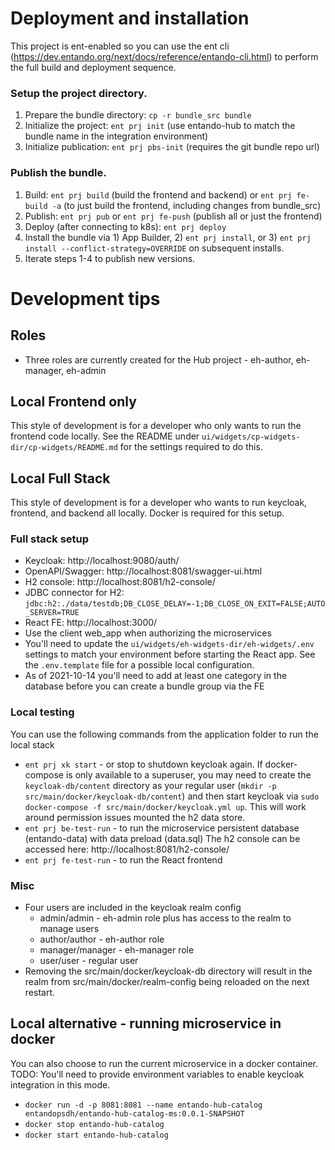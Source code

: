 # Deployment and installation
This project is ent-enabled so you can use the ent cli (https://dev.entando.org/next/docs/reference/entando-cli.html) to perform the full build and deployment sequence.

### Setup the project directory.
1. Prepare the bundle directory: `cp -r bundle_src bundle`
2. Initialize the project: `ent prj init` (use entando-hub to match the bundle name in the integration environment)
3. Initialize publication: `ent prj pbs-init` (requires the git bundle repo url)

### Publish the bundle.
1. Build: `ent prj build` (build the frontend and backend) or `ent prj fe-build -a` (to just build the frontend, including changes from bundle_src)
2. Publish: `ent prj pub` or `ent prj fe-push` (publish all or just the frontend)
3. Deploy (after connecting to k8s): `ent prj deploy`
4. Install the bundle via 1) App Builder, 2) `ent prj install`, or 3) `ent prj install --conflict-strategy=OVERRIDE` on subsequent installs.
5. Iterate steps 1-4 to publish new versions.

# Development tips
## Roles
* Three roles are currently created for the Hub project - eh-author, eh-manager, eh-admin

## Local Frontend only
This style of development is for a developer who only wants to run the frontend code locally. See the README under `ui/widgets/cp-widgets-dir/cp-widgets/README.md` for the settings required to do this.

## Local Full Stack
This style of development is for a developer who wants to run keycloak, frontend, and backend all locally. Docker is required for this setup.

### Full stack setup
* Keycloak: http://localhost:9080/auth/
* OpenAPI/Swagger: http://localhost:8081/swagger-ui.html
* H2 console: http://localhost:8081/h2-console/
* JDBC connector for H2: `jdbc:h2:./data/testdb;DB_CLOSE_DELAY=-1;DB_CLOSE_ON_EXIT=FALSE;AUTO_SERVER=TRUE`
* React FE: http://localhost:3000/
* Use the client web_app when authorizing the microservices
* You'll need to update the `ui/widgets/eh-widgets-dir/eh-widgets/.env` settings to match your environment before starting the React app. See the `.env.template` file for a possible local configuration.
* As of 2021-10-14 you'll need to add at least one category in the database before you can create a bundle group via the FE

### Local testing
You can use the following commands from the application folder to run the local stack 
* `ent prj xk start` - or stop to shutdown keycloak again. If docker-compose is only available to a superuser, you may need to create the `keycloak-db/content` directory as your regular user (`mkdir -p src/main/docker/keycloak-db/content`) and then start keycloak via `sudo docker-compose -f src/main/docker/keycloak.yml up`. This will work around permission issues mounted the h2 data store. 
* `ent prj be-test-run` - to run the microservice
  persistent database (entando-data) with data preload (data.sql) The
  h2 console can be accessed here: http://localhost:8081/h2-console/
* `ent prj fe-test-run` - to run the React frontend

### Misc
* Four users are included in the keycloak realm config
  * admin/admin - eh-admin role plus has access to the realm to manage users
  * author/author - eh-author role
  * manager/manager - eh-manager role
  * user/user - regular user
* Removing the src/main/docker/keycloak-db directory will result in the realm from src/main/docker/realm-config being reloaded on the next restart.

## Local alternative - running microservice in docker
You can also choose to run the current microservice in a docker container. 
TODO: You'll need to provide environment variables to enable keycloak integration in this mode.
* `docker run -d -p 8081:8081 --name entando-hub-catalog entandopsdh/entando-hub-catalog-ms:0.0.1-SNAPSHOT`
* `docker stop entando-hub-catalog`
* `docker start entando-hub-catalog`

